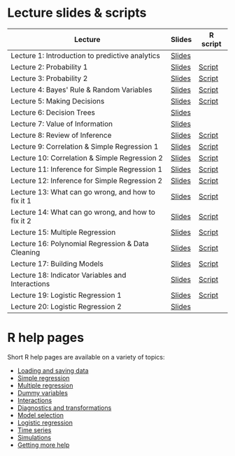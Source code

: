 # Lecture slides & scripts

| Lecture | Slides | R script |
| ------- | ------ | -------- |
| Lecture 1: Introduction to predictive analytics | [Slides](slides/lecture-01/lecture-01.pdf) | |
| Lecture 2: Probability 1 | [Slides](slides/lecture-02/lecture-02.pdf) | [Script](lecture-scripts/lecture-02.R) |
| Lecture 3: Probability 2 | [Slides](slides/lecture-03/lecture-03.pdf) | [Script](lecture-scripts/lecture-03.R) |
| Lecture 4: Bayes' Rule & Random Variables | [Slides](slides/lecture-04/lecture-04.pdf) | [Script](lecture-scripts/lecture-04.R) |
| Lecture 5: Making Decisions | [Slides](slides/lecture-05/lecture-05.pdf) | [Script](lecture-scripts/lecture-05.R) |
| Lecture 6: Decision Trees | [Slides](slides/lecture-06/lecture-06.pdf) | |
| Lecture 7: Value of Information | [Slides](slides/lecture-07/lecture-07.pdf) | |
| Lecture 8: Review of Inference | [Slides](slides/lecture-08/lecture-08.pdf) | [Script](lecture-scripts/lecture-08.R) |
| Lecture 9: Correlation & Simple Regression 1 | [Slides](slides/lecture-09/lecture-09.pdf) | [Script](lecture-scripts/lecture-09.R) |
| Lecture 10: Correlation & Simple Regression 2 | [Slides](slides/lecture-10/lecture-10.pdf) | [Script](lecture-scripts/lecture-10.R) |
| Lecture 11: Inference for Simple Regression 1 | [Slides](slides/lecture-11/lecture-11.pdf) | [Script](lecture-scripts/lecture-11.R) |
| Lecture 12: Inference for Simple Regression 2 | [Slides](slides/lecture-12/lecture-12.pdf) | [Script](lecture-scripts/lecture-12.R) |
| Lecture 13: What can go wrong, and how to fix it 1 | [Slides](slides/lecture-13/lecture-13.pdf) | [Script](lecture-scripts/lecture-13.R) |
| Lecture 14: What can go wrong, and how to fix it 2 | [Slides](slides/lecture-14/lecture-14.pdf) | [Script](lecture-scripts/lecture-14.R) |
| Lecture 15: Multiple Regression | [Slides](slides/lecture-15/lecture-15.pdf) | [Script](lecture-scripts/lecture-15.R) |
| Lecture 16: Polynomial Regression & Data Cleaning | [Slides](slides/lecture-16/lecture-16.pdf) | [Script](lecture-scripts/lecture-16.R) |
| Lecture 17: Building Models | [Slides](slides/lecture-17/lecture-17.pdf) | [Script](lecture-scripts/lecture-17.R) |
| Lecture 18: Indicator Variables and Interactions | [Slides](slides/lecture-18/lecture-18.pdf) | [Script](lecture-scripts/lecture-18.R) |
| Lecture 19: Logistic Regression 1 | [Slides](slides/lecture-19/lecture-19.pdf) | [Script](lecture-scripts/lecture-19.R) | 
| Lecture 20: Logistic Regression 2 | [Slides](slides/lecture-20/lecture-20.pdf) | | 

# R help pages

Short R help pages are available on a variety of topics:

* [Loading and saving data](r-help/loading-and-saving-data.md)
* [Simple regression](r-help/simple-regression.md)
* [Multiple regression](r-help/multiple-regression-basics.md)
* [Dummy variables](r-help/dummy-variables.md)
* [Interactions](r-help/interactions.md)
* [Diagnostics and transformations](r-help/diagnostics-and-transformations.md)
* [Model selection](r-help/model-selection.md)
* [Logistic regression](r-help/logistic-regression.md)
* [Time series](r-help/time-series.md)
* [Simulations](r-help/simulations.md)
* [Getting more help](r-help/getting-more-help.md)